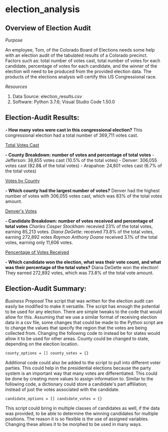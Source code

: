# election_analysis

## Overview of Election Audit

*Purpose*

An employee, Tom, of the Colorado Board of Elections needs some help with an election audit of the tabulated results of a Colorado precinct. Factors such as: total number of votes cast, total number of votes for each candidate, percentage of votes for each candidate, and the winner of the election will need to be produced from the provided election data. The products of the elections analysis will certify this US Congressional race. 

*Resources* 

1. Data Source: election_results.csv
2. Software: Python 3.7.6; Visual Studio Code 1.50.0 

## Election-Audit Results: 

**- How many votes were cast in this congressional election?**
This congressional election had a total number of 369,711 votes cast. 

[Total Votes Cast](https://user-images.githubusercontent.com/102566199/164950630-c2ba12c5-b76d-4cc4-ada5-0234bed11619.png)

**- County Breakdown: number of votes and percentage of total votes**
    - Jefferson: 38,855 votes cast (10.5% of the total votes)
    - Denver: 306,055 votes cast (82.8& of the total votes)
    - Arapahoe: 24,801 votes cast (6.7% of the total votes)
    
[Votes by County](https://user-images.githubusercontent.com/102566199/164950769-5e97c7b1-1a2a-42a9-8f8e-7c54ed554aa7.png)

**- Which county had the largest number of votes?**
Denver had the highest number of votes with 306,055 votes cast, which was 83% of the total votes amount.

[Denver's Votes](https://user-images.githubusercontent.com/102566199/164950805-dde2bcf7-8500-4ae0-ad15-29e9ebf2420c.png)

**- Candidate Breakdown: number of votes received and percentage of total votes**
       *Charles Casper Stockham*: recevied 23% of the total votes, earning 85,213 votes.
       *Diana DeGette*: received 73.8% of the total votes, earning 272,892 votes
       *Raymon Anthony Doane* received 3.1% of the total votes, earning only 11,606 votes.
       
[Pencentage of Votes Received](https://user-images.githubusercontent.com/102566199/164950692-de586a14-66f8-42ab-bbc7-2857d6d3e8e0.png)

**- Which candidate won the election, what was their vote count, and what was their percentage of the total votes?**
Diana DeGette won the election! They earned 272,892 votes, which was 73.8% of the total vote amount. 

## Election-Audit Summary: 
*Business Proposal*
The script that was written for the election audit can easily be modified to make it versatile. The script has enough the potential to be used for any election. There are simple tweaks to the code that would allow for this. Assuming that we use a similar format of receiving election data in a csv file, some changes that could be made to the Python script are to change the values that specify the region that the votes are being collected from. Changing the following code to instead be for states would allow it to be used for other areas. County could be changed to state, depending on the election location. 

`county_options = []
county_votes = {}`

Additional code could also be added to the script to pull into different voter parties. This could help in the presidential elections because the party system is an important way that many votes are differentiated. This could be done by creating more values to assign information to. Similar to the following code, a dictionary could store a candidate's part affiliation; instead of just the votes associated with the candidate. 

`candidate_options = []
candidate_votes = {}`

This script could bring in multiple classes of candidates as well, if the data was provided, to be able to determine the winning candidates for multiple positions. The reason it is so flexible is the use of assigned variables. Changing these allows it to be morphed to be used in many ways. 
